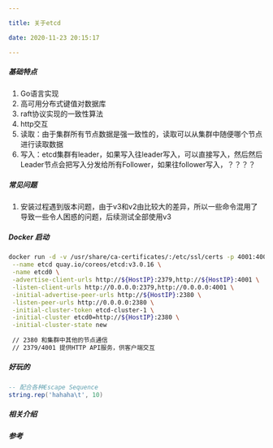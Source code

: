 ```yaml
---

title: 关于etcd

date: 2020-11-23 20:15:17

---
```

##### 基础特点

1. Go语言实现
2. 高可用分布式键值对数据库
3. raft协议实现的一致性算法
4. http交互
5. 读取：由于集群所有节点数据是强一致性的，读取可以从集群中随便哪个节点进行读取数据
6. 写入：etcd集群有leader，如果写入往leader写入，可以直接写入，然后然后Leader节点会把写入分发给所有Follower，如果往follower写入，？？？？

##### 常见问题

1. 安装过程遇到版本问题，由于v3和v2由比较大的差异，所以一些命令混用了导致一些令人困惑的问题，后续测试全部使用v3



##### Docker 启动

```sh
docker run -d -v /usr/share/ca-certificates/:/etc/ssl/certs -p 4001:4001 -p 2380:2380 -p 2379:2379 \
 --name etcd quay.io/coreos/etcd:v3.0.16 \
 -name etcd0 \
 -advertise-client-urls http://${HostIP}:2379,http://${HostIP}:4001 \
 -listen-client-urls http://0.0.0.0:2379,http://0.0.0.0:4001 \
 -initial-advertise-peer-urls http://${HostIP}:2380 \
 -listen-peer-urls http://0.0.0.0:2380 \
 -initial-cluster-token etcd-cluster-1 \
 -initial-cluster etcd0=http://${HostIP}:2380 \
 -initial-cluster-state new
 
 //	2380 和集群中其他的节点通信
 //	2379/4001 提供HTTP API服务，供客户端交互
```




##### 好玩的
```lua
-- 配合各种Escape Sequence
string.rep('hahaha\t', 10)
```
##### 相关介绍



##### 参考
